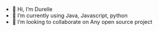 - 👋 Hi, I’m Durelle
- 🌱 I’m currently using Java, Javascript, python
- 💞️ I’m looking to collaborate on Any open source project

<!---
DurelleAbdul/DurelleAbdul is a ✨ special ✨ repository because its `README.md` (this file) appears on your GitHub profile.
You can click the Preview link to take a look at your changes.
--->
